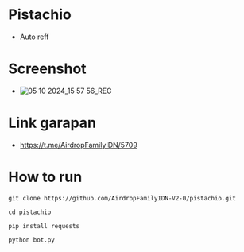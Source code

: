# Pistachio
- Auto reff


# Screenshot
- ![05 10 2024_15 57 56_REC](https://github.com/user-attachments/assets/83bcc78f-8258-40a3-9aa7-ab131ccc646f)


# Link garapan
- https://t.me/AirdropFamilyIDN/5709

# How to run
```
git clone https://github.com/AirdropFamilyIDN-V2-0/pistachio.git
```
```
cd pistachio
```
```
pip install requests
```
```
python bot.py
```
